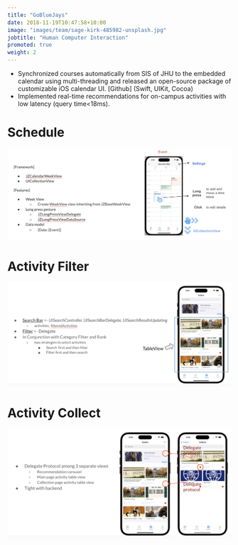 ```yaml
---
title: "GoBlueJays"
date: 2018-11-19T10:47:58+10:00
image: "images/team/sage-kirk-485982-unsplash.jpg"
jobtitle: "Human Computer Interaction"
promoted: true
weight: 2
---
```


- Synchronized courses automatically from SIS of JHU to the embedded calendar using multi-threading and released an open-source package of customizable iOS calendar UI. [Github] (Swift, UIKit, Cocoa)
- Implemented real-time recommendations for on-campus activities with low latency (query time<18ms).

# Schedule
![calendar](images/team/ScheduleCalendar.png)
# Activity Filter
![Filter](images/team/ActivityFilter.png)
# Activity Collect
![Collect](images/team/ActivityCollect.png)
